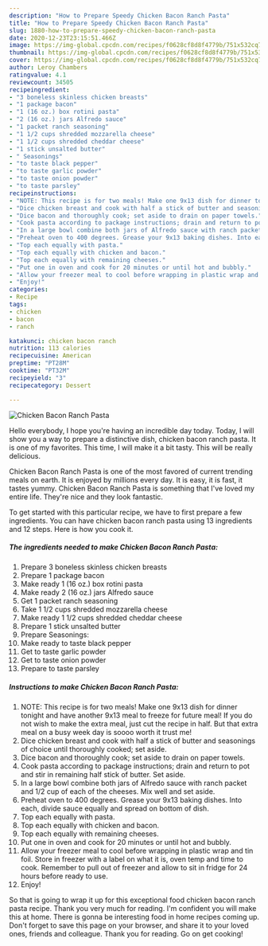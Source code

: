 ```yaml
---
description: "How to Prepare Speedy Chicken Bacon Ranch Pasta"
title: "How to Prepare Speedy Chicken Bacon Ranch Pasta"
slug: 1880-how-to-prepare-speedy-chicken-bacon-ranch-pasta
date: 2020-12-23T23:15:51.466Z
image: https://img-global.cpcdn.com/recipes/f0628cf8d8f4779b/751x532cq70/chicken-bacon-ranch-pasta-recipe-main-photo.jpg
thumbnail: https://img-global.cpcdn.com/recipes/f0628cf8d8f4779b/751x532cq70/chicken-bacon-ranch-pasta-recipe-main-photo.jpg
cover: https://img-global.cpcdn.com/recipes/f0628cf8d8f4779b/751x532cq70/chicken-bacon-ranch-pasta-recipe-main-photo.jpg
author: Leroy Chambers
ratingvalue: 4.1
reviewcount: 34505
recipeingredient:
- "3 boneless skinless chicken breasts"
- "1 package bacon"
- "1 (16 oz.) box rotini pasta"
- "2 (16 oz.) jars Alfredo sauce"
- "1 packet ranch seasoning"
- "1 1/2 cups shredded mozzarella cheese"
- "1 1/2 cups shredded cheddar cheese"
- "1 stick unsalted butter"
- " Seasonings"
- "to taste black pepper"
- "to taste garlic powder"
- "to taste onion powder"
- "to taste parsley"
recipeinstructions:
- "NOTE: This recipe is for two meals! Make one 9x13 dish for dinner tonight and have another 9x13 meal to freeze for future meal! If you do not wish to make the extra meal, just cut the recipe in half. But that extra meal on a busy week day is soooo worth it trust me!"
- "Dice chicken breast and cook with half a stick of butter and seasonings of choice until thoroughly cooked; set aside."
- "Dice bacon and thoroughly cook; set aside to drain on paper towels."
- "Cook pasta according to package instructions; drain and return to pot and stir in remaining half stick of butter. Set aside."
- "In a large bowl combine both jars of Alfredo sauce with ranch packet and 1/2 cup of each of the cheeses. Mix well and set aside."
- "Preheat oven to 400 degrees. Grease your 9x13 baking dishes. Into each, divide sauce equally and spread on bottom of dish."
- "Top each equally with pasta."
- "Top each equally with chicken and bacon."
- "Top each equally with remaining cheeses."
- "Put one in oven and cook for 20 minutes or until hot and bubbly."
- "Allow your freezer meal to cool before wrapping in plastic wrap and tin foil. Store in freezer with a label on what it is, oven temp and time to cook. Remember to pull out of freezer and allow to sit in fridge for 24 hours before ready to use."
- "Enjoy!"
categories:
- Recipe
tags:
- chicken
- bacon
- ranch

katakunci: chicken bacon ranch 
nutrition: 113 calories
recipecuisine: American
preptime: "PT28M"
cooktime: "PT32M"
recipeyield: "3"
recipecategory: Dessert

---
```



![Chicken Bacon Ranch Pasta](https://img-global.cpcdn.com/recipes/f0628cf8d8f4779b/751x532cq70/chicken-bacon-ranch-pasta-recipe-main-photo.jpg)

Hello everybody, I hope you're having an incredible day today. Today, I will show you a way to prepare a distinctive dish, chicken bacon ranch pasta. It is one of my favorites. This time, I will make it a bit tasty. This will be really delicious.



Chicken Bacon Ranch Pasta is one of the most favored of current trending meals on earth. It is enjoyed by millions every day. It is easy, it is fast, it tastes yummy. Chicken Bacon Ranch Pasta is something that I've loved my entire life. They're nice and they look fantastic.


To get started with this particular recipe, we have to first prepare a few ingredients. You can have chicken bacon ranch pasta using 13 ingredients and 12 steps. Here is how you cook it.

<!--inarticleads1-->

##### The ingredients needed to make Chicken Bacon Ranch Pasta:

1. Prepare 3 boneless skinless chicken breasts
1. Prepare 1 package bacon
1. Make ready 1 (16 oz.) box rotini pasta
1. Make ready 2 (16 oz.) jars Alfredo sauce
1. Get 1 packet ranch seasoning
1. Take 1 1/2 cups shredded mozzarella cheese
1. Make ready 1 1/2 cups shredded cheddar cheese
1. Prepare 1 stick unsalted butter
1. Prepare  Seasonings:
1. Make ready to taste black pepper
1. Get to taste garlic powder
1. Get to taste onion powder
1. Prepare to taste parsley




<!--inarticleads2-->

##### Instructions to make Chicken Bacon Ranch Pasta:

1. NOTE: This recipe is for two meals! Make one 9x13 dish for dinner tonight and have another 9x13 meal to freeze for future meal! If you do not wish to make the extra meal, just cut the recipe in half. But that extra meal on a busy week day is soooo worth it trust me!
1. Dice chicken breast and cook with half a stick of butter and seasonings of choice until thoroughly cooked; set aside.
1. Dice bacon and thoroughly cook; set aside to drain on paper towels.
1. Cook pasta according to package instructions; drain and return to pot and stir in remaining half stick of butter. Set aside.
1. In a large bowl combine both jars of Alfredo sauce with ranch packet and 1/2 cup of each of the cheeses. Mix well and set aside.
1. Preheat oven to 400 degrees. Grease your 9x13 baking dishes. Into each, divide sauce equally and spread on bottom of dish.
1. Top each equally with pasta.
1. Top each equally with chicken and bacon.
1. Top each equally with remaining cheeses.
1. Put one in oven and cook for 20 minutes or until hot and bubbly.
1. Allow your freezer meal to cool before wrapping in plastic wrap and tin foil. Store in freezer with a label on what it is, oven temp and time to cook. Remember to pull out of freezer and allow to sit in fridge for 24 hours before ready to use.
1. Enjoy!




So that is going to wrap it up for this exceptional food chicken bacon ranch pasta recipe. Thank you very much for reading. I'm confident you will make this at home. There is gonna be interesting food in home recipes coming up. Don't forget to save this page on your browser, and share it to your loved ones, friends and colleague. Thank you for reading. Go on get cooking!
